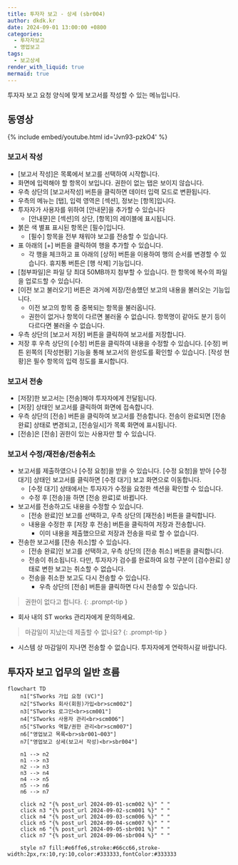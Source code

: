```yaml
---
title: 투자자 보고 - 상세 (sbr004)
author: dkdk.kr
date: 2024-09-01 13:00:00 +0800
categories:
  - 투자자보고
  - 영업보고
tags:
  - 보고상세
render_with_liquid: true
mermaid: true
---
```


투자자 보고 요청 양식에 맞게 보고서를 작성할 수 있는 메뉴입니다.

## 동영상

{% include embed/youtube.html id='Jvn93-pzkO4' %}

### 보고서 작성
- [보고서 작성]은 목록에서 보고를 선택하여 시작합니다.
- 화면에 입력해야 할 항목이 보입니다. 권한이 없는 탭은 보이지 않습니다.
- 우측 상단의 [보고서작성] 버튼을 클릭하면 데이터 입력 모드로 변환됩니다. 
- 우측의 메뉴는 [탭], 입력 영역은 [섹션], 정보는 [항목]입니다. 
- 투자자가 사용자를 위하여 [안내문]을 추가할 수 있습니다
	- [안내문]은 [섹션]의 상단, [항목]의 레이블에 표시됩니다. 
- 붉은 색 별표 표시된 항목은 [필수]입니다. 
	- [필수] 항목을 전부 채워야 보고를 전송할 수 있습니다.
- 표 아래의 [+] 버튼을 클릭하여 행을 추가할 수 있습니다. 
	-  각 행을 체크하고 표 아래의 [상하] 버튼을 이용하여 행의 순서를 변경할 수 있습니다. 휴지통 버튼은 [행 삭제] 기능입니다.
- [첨부파일]은 파일 당 최대 50MB까지 첨부할 수 있습니다. 한 항목에 복수의 파일을 업로드할 수 있습니다. 
- [이전 보고 불러오기] 버튼은 과거에 저장/전송헀던 보고의 내용을 불러오는 기능입니다.
	- 이전 보고의 항목 중 중복되는 항목을 불러옵니다.
	- 권한이 없거나 항목이 다르면 불러올 수 없습니다. 항목명이 같아도 분기 등이 다르다면 불러올 수 없습니다. 
- 우측 상단의 [보고서 저장] 버튼을 클릭하여 보고서를 저장합니다. 
-  저장 후 우측 상단의 [수정] 버튼을 클릭하여 내용을 수정할 수 있습니다. [수정] 버튼 왼쪽의 [작성현황] 기능을 통해 보고서의 완성도를 확인할 수 있습니다. [작성 현황]은 필수 항목의 입력 정도를 표시합니다.

### 보고서 전송 
- [저장]한 보고서는 [전송]해야 투자자에게 전달됩니다. 
- [저장] 상태인 보고서를 클릭하여 화면에 접속합니다.
- 우측 상단의 [전송] 버튼을 클릭하여 보고서를 전송합니다. 전송이 완료되면 [전송 완료] 상태로 변경되고, [전송일시]가 목록 화면에 표시됩니다.
- [전송]은 [전송] 권한이 있는 사용자만 할 수 있습니다. 

### 보고서 수정/재전송/전송취소
- 보고서를 제출하였으나 [수정 요청]을 받을 수 있습니다. [수정 요청]을 받아 [수정 대기] 상태인 보고서를 클릭하면 [수정 대기] 보고 화면으로 이동합니다. 
	- [수정 대기] 상태에서는 투자자가 수정을 요청한 섹션을 확인할 수 있습니다. 
	- 수정 후 [전송]을 하면 [전송 완료]로 바뀝니다.
- 보고서를 전송하고도 내용을 수정할 수 있습니다. 
	- [전송 완료]인 보고를 선택하고, 우측 상단의 [재전송] 버튼을 클릭합니다. 
	- 내용을 수정한 후 [저장 후 전송] 버튼을 클릭하여 저장과 전송합니다.
		- 이미 내용을 제출했으므로 저장과 전송을 따로 할 수 없습니다. 
- 전송한 보고서를 [전송 취소]할 수 있습니다. 
	- [전송 완료]인 보고를 선택하고, 우측 상단의 [전송 취소] 버튼을 클릭합니다. 
	- 전송이 취소됩니다. 다만, 투자자가 검수를 완료하여 요청 구분이 [검수완료] 상태로 변한 보고는 취소할 수 없습니다.
	- 전송을 취소한 보고도 다시 전송할 수 있습니다.
		- 우측 상단의 [전송] 버튼을 클릭하면 다시 전송할 수 있습니다. 

> 권한이 없다고 합니다.
{: .prompt-tip }
- 회사 내의 ST works 관리자에게 문의하세요.

> 마감일이 지났는데 제출할 수 없나요?
{: .prompt-tip }
- 시스템 상 마감일이 지나면 전송할 수 없습니다. 투자자에게 연락하시갈 바랍니다. 



## 투자자 보고 업무의 일반 흐름

```mermaid
flowchart TD
    n1["STworks 가입 요청 (VC)"]
    n2["STworks 회사(회원)가입<br>scm002"]
    n3["STworks 로그인<br>scm001"]
    n4["STworks 사용자 관리<br>scm006"]
    n5["STworks 역할/권한 관리<br>scm007"]
    n6["영업보고 목록<br>sbr001~003"]
    n7["영업보고 상세(보고서 작성)<br>sbr004"]
    
    n1 --> n2
    n1 --> n3
    n2 --> n3
    n3 --> n4
    n4 --> n5
    n5 --> n6
    n6 --> n7

    click n2 "{% post_url 2024-09-01-scm002 %}" " "
    click n3 "{% post_url 2024-09-02-scm001 %}" " "
    click n4 "{% post_url 2024-09-03-scm006 %}" " "
    click n5 "{% post_url 2024-09-04-scm007 %}" " "
    click n6 "{% post_url 2024-09-05-sbr001 %}" " "
    click n7 "{% post_url 2024-09-06-sbr004 %}" " "

    style n7 fill:#e6ffe6,stroke:#66cc66,stroke-width:2px,rx:10,ry:10,color:#333333,fontColor:#333333
```
